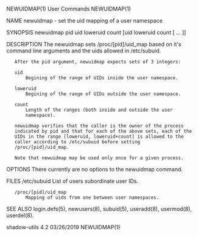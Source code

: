 NEWUIDMAP(1)                  User Commands                 NEWUIDMAP(1)

NAME
       newuidmap - set the uid mapping of a user namespace

SYNOPSIS
       newuidmap pid uid loweruid count [uid loweruid count [ ... ]]

DESCRIPTION
       The newuidmap sets /proc/[pid]/uid_map based on it's command line
       arguments and the uids allowed in /etc/subuid.

       After the pid argument, newuidmap expects sets of 3 integers:

       uid
           Begining of the range of UIDs inside the user namespace.

       loweruid
           Begining of the range of UIDs outside the user namespace.

       count
           Length of the ranges (both inside and outside the user
           namespace).

       newuidmap verifies that the caller is the owner of the process
       indicated by pid and that for each of the above sets, each of the
       UIDs in the range [loweruid, loweruid+count] is allowed to the
       caller according to /etc/subuid before setting
       /proc/[pid]/uid_map.

       Note that newuidmap may be used only once for a given process.

OPTIONS
       There currently are no options to the newuidmap command.

FILES
       /etc/subuid
           List of users subordinate user IDs.

       /proc/[pid]/uid_map
           Mapping of uids from one between user namespaces.

SEE ALSO
       login.defs(5), newusers(8), subuid(5), useradd(8), usermod(8),
       userdel(8).

shadow-utils 4.2               03/26/2019                   NEWUIDMAP(1)
